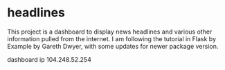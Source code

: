 # headlines

This project is a dashboard to display news headlines and various other information pulled from the internet. I am following the tutorial in Flask by Example by Gareth Dwyer, with some updates for newer package version.

dashboard ip 104.248.52.254
